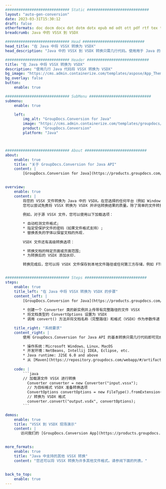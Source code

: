 ```yaml
---
############################# Static ############################
layout: "auto-gen-conversion"
date: 2023-03-31T15:30:12
draft: false
otherformats: doc docm docx dot dotm dotx epub md odt ott pdf rtf tex txt vdx vsdm vsdx vssm vssx vstm vstx vsx vtx xps
breadcrumb: Java 中的 VSSX 到 VSDX

############################# Head ############################
head_title: "在 Java 中将 VSSX 转换为 VSDX"
head_description: "Java 中的 VSSX 到 VSDX 转换只需几行代码。使用用于 Java 的 GroupDocs 文档转换 API 转换 160 多种文件格式"

############################# Header ############################
title: "在 Java 中将 VSSX 转换为 VSDX"
description: "使用几行 Java 代码将 VSSX 转换为 VSDX"
bg_image: "https://cms.admin.containerize.com/templates/aspose/App_Themes/V3/images/bg/header1.png"
bg_overlay: false
button:
    enable: true

############################# SubMenu ############################
submenu:
    enable: true

    left:
        img_alt: "GroupDocs.Conversion for Java"
        image: "https://cms.admin.containerize.com/templates/groupdocs/images/product-logos/90x90-noborder/groupdocs-conversion-java.png"
        product: "GroupDocs.Conversion"
        platform: "Java"



############################# About ############################
about:
    enable: true
    title: "关于 GroupDocs.Conversion for Java API"
    content: |
        [GroupDocs.Conversion for Java](https://products.groupdocs.com/conversion/java/) 是一种高级文件格式转换 API，用于在 Microsoft Office、OpenDocument、PDF、HTML、电子邮件、CAD 等流行图像和文档格式之间进行转换。只需几行代码即可完成更多工作。本机 API 会自动检测原始文档的格式，并提供许多选项来自定义转换后的文档。除了从文档中提取信息的功能外，它还默认支持将转换结果缓存到本地磁盘。但是，任何类型的缓存存储都可以通过实施适当的接口来支持 - Amazon S3、Dropbox、Google Drive、Windows Azure、Reddis 或任何其他接口。
    

overview:
    enable: true
    content: |
        将您的 VSSX 文件转换为 Java 中的 VSDX。在您选择的任何平台（例如 Windows、Linux、macOS）上，只需几行 Java 代码。
        您可以尝试免费将 VSSX 转换为 VSDX 并评估转换结果的质量。除了简单的文件转换脚本外，您还可以尝试更复杂的选项来加载 VSSX 源文件并存储 VSDX 输出。 
        
        例如，对于源 VSSX 文件，您可以使用以下加载选项：

        * 自动检测文件格式;
        * 指定受保护文件的密码（如果文件格式支持）;
        * 替换丢失的字体以保留文档的外观.
        
        VSDX 文件还有高级转换选项：

        * 转换文档的特定页面或页面范围;
        * 为转换后的 VSDX 添加水印.

        转换完成后，您可以将 VSDX 文件保存到本地文件路径或任何第三方存储，例如 FTP、Amazon S3、Google Drive、Dropbox 等。请注意 - 转换 VSSX到 VSDX，您不需要安装任何额外的软件，例如 MS Office、Open Office、Adobe Acrobat Reader 等。


############################# Steps ############################
steps:
    enable: true
    title_left: "在 Java 中将 VSSX 转换为 VSDX 的步骤"
    content_left: |
        [GroupDocs.Conversion for Java](https://products.groupdocs.com/conversion/java/) 允许开发人员使用几行代码轻松地将 VSSX 文件转换为 VSDX。
        
        * 创建一个 Converter 类的新实例并上传带有完整路径的文件 VSSX
        * 将文档类型的 ConvertOptions 设置为 VSDX
        * 调用 convert() 方法并将文档名称（完整路径）和格式（VSDX）作为参数传递

    title_right: "系统要求"
    content_right: |
        使用 GroupDocs.Conversion for Java API 的基本转换只需几行代码即可完成。所有主要平台和操作系统都支持我们的 API。在执行以下代码之前，请确保您的系统上安装了以下先决条件。

        * 操作系统：Microsoft Windows、Linux、MacOS
        * 开发环境：NetBeans, Intellij IDEA, Eclipse, etc.
        * Java runtime: J2SE 6.0 and above
        * 从 [Maven](https://repository.groupdocs.com/webapp/#/artifacts/browse/tree/General/repo/com/groupdocs/groupdocs-conversion) 获取最新的 GroupDocs.Conversion for Java
         
    code: |
        ```java    
        // 加载源文件 VSSX 进行转换
          Converter converter = new Converter("input.vssx");
          // 为目标格式 VSDX 准备转换选项
          ConvertOptions convertOptions = new FileType().fromExtension("vsdx").getConvertOptions();
          // 转换为 VSDX 格式
          converter.convert("output.vsdx", convertOptions);
        ```

demos:
    enable: true
    title: "VSSX 到 VSDX 现场演示"
    content: |
       访问我们的 [GroupDocs.Conversion App](https://products.groupdocs.app/conversion/family) 网站并立即尝试 VSSX 到 VSDX 转换。免费演示具有以下好处
          

more_formats:
    enable: true
    title: "Java 中支持的其他 VSSX 转换"
    content: "您还可以将 VSSX 转换为许多其他文件格式。请参阅下面的列表。"
       
       
back_to_top:
    enable: true
---
```

